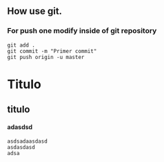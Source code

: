 ## How use git.

### For push one modify inside of git repository

    git add .
    git commit -m "Primer commit"
    git push origin -u master

# Titulo

## titulo

#### adasdsd

    asdsadaasdasd
    asdasdasd
    adsa
